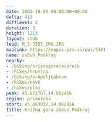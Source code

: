 ```yaml
---
date: 2002-10-06 00:00:00+00:00
delta: 413
difflevel: 2
duration: 3
height: 1213
layout: stub
lead: M_3-3357_IMG.JPG
maplink: https://mapzs.pzs.si/poi/5161
name: svDuh_Podkraj
nearby:
- /biking/kriznagorajavornik
- /hikes/hrusica
- /biking/vrhpoljeabram
- /hikes/kovk
- /hikes/plaz
peak: 45.871767,14.062456
region: primorska
start: 45.863937,14.062856
title: Križna gora above Podkraj
---
```

